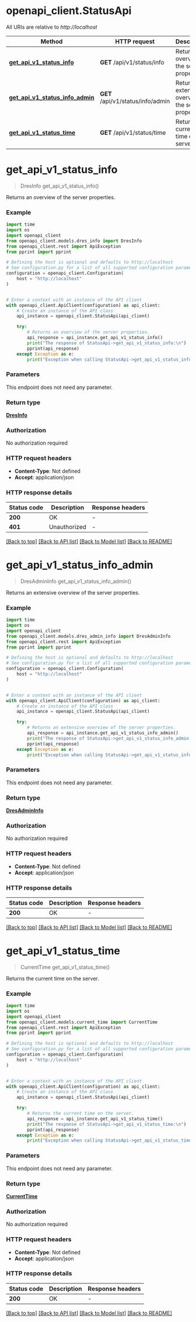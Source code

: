 # openapi_client.StatusApi

All URIs are relative to *http://localhost*

Method | HTTP request | Description
------------- | ------------- | -------------
[**get_api_v1_status_info**](StatusApi.md#get_api_v1_status_info) | **GET** /api/v1/status/info | Returns an overview of the server properties.
[**get_api_v1_status_info_admin**](StatusApi.md#get_api_v1_status_info_admin) | **GET** /api/v1/status/info/admin | Returns an extensive overview of the server properties.
[**get_api_v1_status_time**](StatusApi.md#get_api_v1_status_time) | **GET** /api/v1/status/time | Returns the current time on the server.


# **get_api_v1_status_info**
> DresInfo get_api_v1_status_info()

Returns an overview of the server properties.

### Example

```python
import time
import os
import openapi_client
from openapi_client.models.dres_info import DresInfo
from openapi_client.rest import ApiException
from pprint import pprint

# Defining the host is optional and defaults to http://localhost
# See configuration.py for a list of all supported configuration parameters.
configuration = openapi_client.Configuration(
    host = "http://localhost"
)


# Enter a context with an instance of the API client
with openapi_client.ApiClient(configuration) as api_client:
    # Create an instance of the API class
    api_instance = openapi_client.StatusApi(api_client)

    try:
        # Returns an overview of the server properties.
        api_response = api_instance.get_api_v1_status_info()
        print("The response of StatusApi->get_api_v1_status_info:\n")
        pprint(api_response)
    except Exception as e:
        print("Exception when calling StatusApi->get_api_v1_status_info: %s\n" % e)
```



### Parameters
This endpoint does not need any parameter.

### Return type

[**DresInfo**](DresInfo.md)

### Authorization

No authorization required

### HTTP request headers

 - **Content-Type**: Not defined
 - **Accept**: application/json

### HTTP response details
| Status code | Description | Response headers |
|-------------|-------------|------------------|
**200** | OK |  -  |
**401** | Unauthorized |  -  |

[[Back to top]](#) [[Back to API list]](../README.md#documentation-for-api-endpoints) [[Back to Model list]](../README.md#documentation-for-models) [[Back to README]](../README.md)

# **get_api_v1_status_info_admin**
> DresAdminInfo get_api_v1_status_info_admin()

Returns an extensive overview of the server properties.

### Example

```python
import time
import os
import openapi_client
from openapi_client.models.dres_admin_info import DresAdminInfo
from openapi_client.rest import ApiException
from pprint import pprint

# Defining the host is optional and defaults to http://localhost
# See configuration.py for a list of all supported configuration parameters.
configuration = openapi_client.Configuration(
    host = "http://localhost"
)


# Enter a context with an instance of the API client
with openapi_client.ApiClient(configuration) as api_client:
    # Create an instance of the API class
    api_instance = openapi_client.StatusApi(api_client)

    try:
        # Returns an extensive overview of the server properties.
        api_response = api_instance.get_api_v1_status_info_admin()
        print("The response of StatusApi->get_api_v1_status_info_admin:\n")
        pprint(api_response)
    except Exception as e:
        print("Exception when calling StatusApi->get_api_v1_status_info_admin: %s\n" % e)
```



### Parameters
This endpoint does not need any parameter.

### Return type

[**DresAdminInfo**](DresAdminInfo.md)

### Authorization

No authorization required

### HTTP request headers

 - **Content-Type**: Not defined
 - **Accept**: application/json

### HTTP response details
| Status code | Description | Response headers |
|-------------|-------------|------------------|
**200** | OK |  -  |

[[Back to top]](#) [[Back to API list]](../README.md#documentation-for-api-endpoints) [[Back to Model list]](../README.md#documentation-for-models) [[Back to README]](../README.md)

# **get_api_v1_status_time**
> CurrentTime get_api_v1_status_time()

Returns the current time on the server.

### Example

```python
import time
import os
import openapi_client
from openapi_client.models.current_time import CurrentTime
from openapi_client.rest import ApiException
from pprint import pprint

# Defining the host is optional and defaults to http://localhost
# See configuration.py for a list of all supported configuration parameters.
configuration = openapi_client.Configuration(
    host = "http://localhost"
)


# Enter a context with an instance of the API client
with openapi_client.ApiClient(configuration) as api_client:
    # Create an instance of the API class
    api_instance = openapi_client.StatusApi(api_client)

    try:
        # Returns the current time on the server.
        api_response = api_instance.get_api_v1_status_time()
        print("The response of StatusApi->get_api_v1_status_time:\n")
        pprint(api_response)
    except Exception as e:
        print("Exception when calling StatusApi->get_api_v1_status_time: %s\n" % e)
```



### Parameters
This endpoint does not need any parameter.

### Return type

[**CurrentTime**](CurrentTime.md)

### Authorization

No authorization required

### HTTP request headers

 - **Content-Type**: Not defined
 - **Accept**: application/json

### HTTP response details
| Status code | Description | Response headers |
|-------------|-------------|------------------|
**200** | OK |  -  |

[[Back to top]](#) [[Back to API list]](../README.md#documentation-for-api-endpoints) [[Back to Model list]](../README.md#documentation-for-models) [[Back to README]](../README.md)

